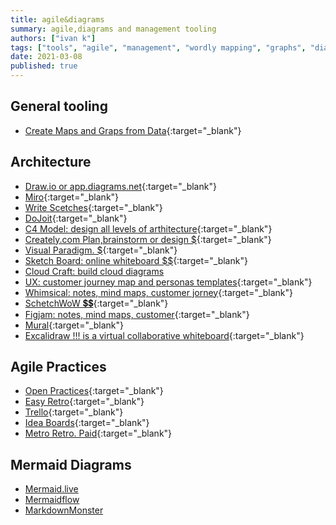 ```yaml
---
title: agile&diagrams
summary: agile,diagrams and management tooling
authors: ["ivan k"]
tags: ["tools", "agile", "management", "wordly mapping", "graphs", "diagrams", "arthicteture"]
date: 2021-03-08
published: true
---
```


## General tooling

- [Create Maps and Graps from Data](https://kumu.io){:target="_blank"}

## Architecture

- [Draw.io or app.diagrams.net](https://app.diagrams.net){:target="_blank"}
- [Miro][miro]{:target="_blank"}
- [Write Scetches](https://sketch.io/sketchpad/){:target="_blank"}
- [DoJoit](https://go.jeda.ai){:target="_blank"}
- [C4 Model: design all levels of arthitecture](https://c4model.com/){:target="_blank"}
- [Creately.com Plan,brainstorm or design $][creatly.com]{:target="_blank"}
- [Visual Paradigm. $](https://online.visual-paradigm.com/pricing){:target="_blank"}
- [Sketch Board: online whiteboard $$](https://sketchboard.io){:target="_blank"}
- [Cloud Craft: build cloud diagrams](https://cloudcraft.co/)
- [UX: customer journey map and personas templates](https://uxpressia.com/templates){:target="_blank"}
- [Whimsical: notes, mind maps, customer jorney](whimsical.com){:target="_blank"}
- [SchetchWoW 💲💲](https://sketchwow.com/){:target="_blank"}
- [Figjam: notes, mind maps, customer](https://www.figma.com/figjam/){:target="_blank"}
- [Mural](https://www.mural.co/templates){:target="_blank"}
- [Excalidraw !!! is a virtual collaborative whiteboard](https://excalidraw.com/){:target="_blank"}

## Agile Practices

- [Open Practices](https://openpracticelibrary.com/){:target="_blank"}
- [Easy Retro](https://easyretro.io/){:target="_blank"}
- [Trello](https://trello.com/){:target="_blank"}
- [Idea Boards](https://ideaboardz.com/){:target="_blank"}
- [Metro Retro. Paid](https://metroretro.io/){:target="_blank"}

## Mermaid Diagrams

- [Mermaid.live](https://mermaid.live)
- [Mermaidflow](https://www.mermaidflow.app)
- [MarkdownMonster](https://markdownmonster.west-wind.com)

<!-- resources -->

[creatly.com]: https://creately.com/blog/diagrams/aws-templates-for-architecture-diagrams/
[miro]: https://miro.com/app/dashboard
